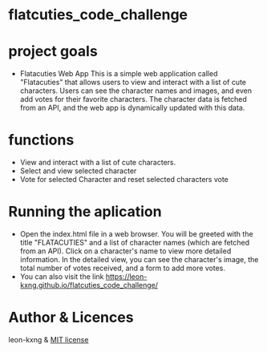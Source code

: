 # flatcuties_code_challenge

# project goals
- Flatacuties Web App This is a simple web application called "Flatacuties" that allows users to view and interact with a list of cute characters. Users can see the character names and images, and even add votes for their favorite characters. The character data is fetched from an API, and the web app is dynamically updated with this data.

# functions
- View and interact with a list of cute characters.
- Select and view selected character
- Vote for selected Character and reset selected characters vote

# Running the aplication
- Open the index.html file in a web browser. You will be greeted with the title "FLATACUTIES" and a list of character names (which are fetched from an API). Click on a character's name to view more detailed information. In the detailed view, you can see the character's image, the total number of votes received, and a form to add more votes.
- You can also visit the link https://leon-kxng.github.io/flatcuties_code_challenge/
# Author & Licences 
leon-kxng  & [MIT license](LICENSE) 